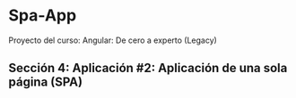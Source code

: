 # Spa-App

 Proyecto del curso: Angular: De cero a experto (Legacy)

## Sección 4: Aplicación #2: Aplicación de una sola página (SPA)

